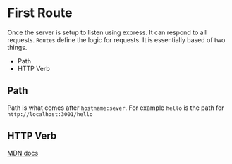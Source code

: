 # First Route

Once the server is setup to listen using express. It can respond to all requests.
`Routes` define the logic for requests. It is essentially based of two things.

- Path
- HTTP Verb

## Path

Path is what comes after `hostname:sever`. For example `hello` is the path for
`http://localhost:3001/hello`

## HTTP Verb

[MDN docs](https://developer.mozilla.org/en-US/docs/Web/HTTP/Methods)
